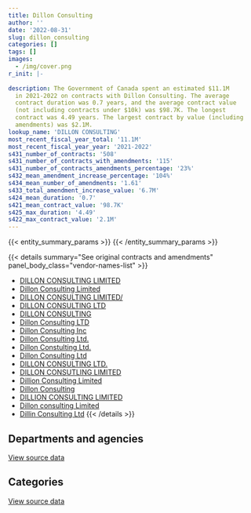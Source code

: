```yaml
---
title: Dillon Consulting
author: ''
date: '2022-08-31'
slug: dillon_consulting
categories: []
tags: []
images:
  - /img/cover.png
r_init: |-
  
description: The Government of Canada spent an estimated $11.1M
  in 2021-2022 on contracts with Dillon Consulting. The average
  contract duration was 0.7 years, and the average contract value
  (not including contracts under $10k) was $98.7K. The longest
  contract was 4.49 years. The largest contract by value (including
  amendments) was $2.1M.
lookup_name: 'DILLON CONSULTING'
most_recent_fiscal_year_total: '11.1M'
most_recent_fiscal_year_year: '2021-2022'
s431_number_of_contracts: '508'
s431_number_of_contracts_with_amendments: '115'
s431_number_of_contracts_amendments_percentage: '23%'
s432_mean_amendment_increase_percentage: '104%'
s434_mean_number_of_amendments: '1.61'
s433_total_amendment_increase_value: '6.7M'
s424_mean_duration: '0.7'
s421_mean_contract_value: '98.7K'
s425_max_duration: '4.49'
s422_max_contract_value: '2.1M'
---
```


<script src="/rmarkdown-libs/htmlwidgets/htmlwidgets.js"></script>
<link href="/rmarkdown-libs/datatables-css/datatables-crosstalk.css" rel="stylesheet" />
<script src="/rmarkdown-libs/datatables-binding/datatables.js"></script>
<script src="/rmarkdown-libs/jquery/jquery-3.6.0.min.js"></script>
<link href="/rmarkdown-libs/dt-core-bootstrap/css/dataTables.bootstrap.min.css" rel="stylesheet" />
<link href="/rmarkdown-libs/dt-core-bootstrap/css/dataTables.bootstrap.extra.css" rel="stylesheet" />
<script src="/rmarkdown-libs/dt-core-bootstrap/js/jquery.dataTables.min.js"></script>
<script src="/rmarkdown-libs/dt-core-bootstrap/js/dataTables.bootstrap.min.js"></script>
<link href="/rmarkdown-libs/crosstalk/css/crosstalk.min.css" rel="stylesheet" />
<script src="/rmarkdown-libs/crosstalk/js/crosstalk.min.js"></script>
<script src="/rmarkdown-libs/htmlwidgets/htmlwidgets.js"></script>
<link href="/rmarkdown-libs/datatables-css/datatables-crosstalk.css" rel="stylesheet" />
<script src="/rmarkdown-libs/datatables-binding/datatables.js"></script>
<script src="/rmarkdown-libs/jquery/jquery-3.6.0.min.js"></script>
<link href="/rmarkdown-libs/dt-core-bootstrap/css/dataTables.bootstrap.min.css" rel="stylesheet" />
<link href="/rmarkdown-libs/dt-core-bootstrap/css/dataTables.bootstrap.extra.css" rel="stylesheet" />
<script src="/rmarkdown-libs/dt-core-bootstrap/js/jquery.dataTables.min.js"></script>
<script src="/rmarkdown-libs/dt-core-bootstrap/js/dataTables.bootstrap.min.js"></script>
<link href="/rmarkdown-libs/crosstalk/css/crosstalk.min.css" rel="stylesheet" />
<script src="/rmarkdown-libs/crosstalk/js/crosstalk.min.js"></script>

{{< entity_summary_params >}}
{{< /entity_summary_params >}}

{{< details summary="See original contracts and amendments" panel_body_class="vendor-names-list" >}}
- [DILLON CONSULTING LIMITED](https://search.open.canada.ca/en/ct/?sort=contract_value_f%20desc&page=1&search_text=%22DILLON%20CONSULTING%20LIMITED%22)
- [Dillon Consulting Limited](https://search.open.canada.ca/en/ct/?sort=contract_value_f%20desc&page=1&search_text=%22Dillon%20Consulting%20Limited%22)
- [DILLON CONSULTING LIMITED/](https://search.open.canada.ca/en/ct/?sort=contract_value_f%20desc&page=1&search_text=%22DILLON%20CONSULTING%20LIMITED%2f%22)
- [DILLON CONSULTING LTD](https://search.open.canada.ca/en/ct/?sort=contract_value_f%20desc&page=1&search_text=%22DILLON%20CONSULTING%20LTD%22)
- [DILLON CONSULTING](https://search.open.canada.ca/en/ct/?sort=contract_value_f%20desc&page=1&search_text=%22DILLON%20CONSULTING%22)
- [Dillon Consulting LTD](https://search.open.canada.ca/en/ct/?sort=contract_value_f%20desc&page=1&search_text=%22Dillon%20Consulting%20LTD%22)
- [Dillon Consulting Inc](https://search.open.canada.ca/en/ct/?sort=contract_value_f%20desc&page=1&search_text=%22Dillon%20Consulting%20Inc%22)
- [Dillon Consulting Ltd.](https://search.open.canada.ca/en/ct/?sort=contract_value_f%20desc&page=1&search_text=%22Dillon%20Consulting%20Ltd.%22)
- [Dillon Constulting Ltd.](https://search.open.canada.ca/en/ct/?sort=contract_value_f%20desc&page=1&search_text=%22Dillon%20Constulting%20Ltd.%22)
- [Dillon Consulting Ltd](https://search.open.canada.ca/en/ct/?sort=contract_value_f%20desc&page=1&search_text=%22Dillon%20Consulting%20Ltd%22)
- [DILLON CONSULTING LTD.](https://search.open.canada.ca/en/ct/?sort=contract_value_f%20desc&page=1&search_text=%22DILLON%20CONSULTING%20LTD.%22)
- [DILLON CONSUTLING LIMITED](https://search.open.canada.ca/en/ct/?sort=contract_value_f%20desc&page=1&search_text=%22DILLON%20CONSUTLING%20LIMITED%22)
- [Dillion Consulting Limited](https://search.open.canada.ca/en/ct/?sort=contract_value_f%20desc&page=1&search_text=%22Dillion%20Consulting%20Limited%22)
- [Dillon Consulting](https://search.open.canada.ca/en/ct/?sort=contract_value_f%20desc&page=1&search_text=%22Dillon%20Consulting%22)
- [DILLION CONSULTING LIMITED](https://search.open.canada.ca/en/ct/?sort=contract_value_f%20desc&page=1&search_text=%22DILLION%20CONSULTING%20LIMITED%22)
- [Dillon consulting Limited](https://search.open.canada.ca/en/ct/?sort=contract_value_f%20desc&page=1&search_text=%22Dillon%20consulting%20Limited%22)
- [Dillin Consulting Ltd](https://search.open.canada.ca/en/ct/?sort=contract_value_f%20desc&page=1&search_text=%22Dillin%20Consulting%20Ltd%22)
{{< /details >}}

## Departments and agencies

<div id="htmlwidget-1" style="width:100%;height:auto;" class="datatables html-widget"></div>
<script type="application/json" data-for="htmlwidget-1">{"x":{"style":"bootstrap","filter":"none","vertical":false,"data":[["<a href=\"/departments/aafc-aac/\">Agriculture and Agri-Food Canada<\/a>","<a href=\"/departments/aandc-aadnc/\">Crown-Indigenous Relations and Northern Affairs Canada<\/a>","<a href=\"/departments/dfo-mpo/\">Fisheries and Oceans Canada<\/a>","<a href=\"/departments/dnd-mdn/\">National Defence<\/a>","<a href=\"/departments/ec/\">Environment and Climate Change Canada<\/a>","<a href=\"/departments/iaac-aeic/\">Impact Assessment Agency of Canada<\/a>","<a href=\"/departments/isc-sac/\">Indigenous Services Canada<\/a>","<a href=\"/departments/nrcan-rncan/\">Natural Resources Canada<\/a>","<a href=\"/departments/pc/\">Parks Canada<\/a>","<a href=\"/departments/pwgsc-tpsgc/\">Public Services and Procurement Canada<\/a>","<a href=\"/departments/rcmp-grc/\">Royal Canadian Mounted Police<\/a>","<a href=\"/departments/tc/\">Transport Canada<\/a>"],[72355.5,null,267066.06,654571.85,null,null,null,null,918678.39,4814923.4,null,1924757.55],[161385,165668.5,431592.07,495937.14,102881.63,null,null,7523.42,1386776.57,5243005.16,15171.38,null],[null,125350.87,395599.52,556507.42,346113.01,null,null,29766.58,1171096.95,4912058.01,67707.91,612715.52],[441187.48,282209.33,321481.65,995924.37,196551.67,14280.19,0,null,956372.06,7287486.49,152490,458408.53]],"container":"<table class=\"table table-striped table-hover row-border order-column display\">\n  <thead>\n    <tr>\n      <th>Department<\/th>\n      <th>2018-2019<\/th>\n      <th>2019-2020<\/th>\n      <th>2020-2021<\/th>\n      <th>2021-2022<\/th>\n    <\/tr>\n  <\/thead>\n<\/table>","options":{"order":[[4,"desc"]],"pageLength":10,"autoWidth":true,"columnDefs":[{"targets":1,"render":"function(data, type, row, meta) {\n    return type !== 'display' ? data : DTWidget.formatCurrency(data, \"$\", 2, 3, \",\", \".\", true, null);\n  }"},{"targets":2,"render":"function(data, type, row, meta) {\n    return type !== 'display' ? data : DTWidget.formatCurrency(data, \"$\", 2, 3, \",\", \".\", true, null);\n  }"},{"targets":3,"render":"function(data, type, row, meta) {\n    return type !== 'display' ? data : DTWidget.formatCurrency(data, \"$\", 2, 3, \",\", \".\", true, null);\n  }"},{"targets":4,"render":"function(data, type, row, meta) {\n    return type !== 'display' ? data : DTWidget.formatCurrency(data, \"$\", 2, 3, \",\", \".\", true, null);\n  }"},{"width":"16%","targets":[1,2,3,4]},{"className":"dt-right","targets":[1,2,3,4]}],"orderClasses":false}},"evals":["options.columnDefs.0.render","options.columnDefs.1.render","options.columnDefs.2.render","options.columnDefs.3.render"],"jsHooks":[]}</script>
<p class="text-right">
<a href="https://github.com/GoC-Spending/contracts-data/tree/main/data/out/vendors/dillon_consulting/summary_by_fiscal_year_by_department.csv" class="source-data-link btn btn-link">View source data</a>
</p>

## Categories

<div id="htmlwidget-2" style="width:100%;height:auto;" class="datatables html-widget"></div>
<script type="application/json" data-for="htmlwidget-2">{"x":{"style":"bootstrap","filter":"none","vertical":false,"data":[["<a href=\"/categories/facilities_and_construction/\">Facilities and construction<\/a>","<a href=\"/categories/professional_services/\">Professional services<\/a>","<a href=\"/categories/information_technology/\">Information technology<\/a>","<a href=\"/categories/transportation_and_logistics/\">Transportation and logistics<\/a>","<a href=\"/categories/travel/\">Travel<\/a>","<a href=\"/categories/human_capital/\">Human capital<\/a>"],[4998286.91,3463779.65,null,161181.58,29104.61,null],[5026189.93,2500125.74,24540.03,288180.92,170904.26,null],[4339879.68,3565636.58,35446.7,191187.5,null,84765.32],[5841053.11,5045294.83,105618.84,114425,null,null]],"container":"<table class=\"table table-striped table-hover row-border order-column display\">\n  <thead>\n    <tr>\n      <th>Category<\/th>\n      <th>2018-2019<\/th>\n      <th>2019-2020<\/th>\n      <th>2020-2021<\/th>\n      <th>2021-2022<\/th>\n    <\/tr>\n  <\/thead>\n<\/table>","options":{"order":[[4,"desc"]],"dom":"t","pageLength":30,"autoWidth":true,"columnDefs":[{"targets":1,"render":"function(data, type, row, meta) {\n    return type !== 'display' ? data : DTWidget.formatCurrency(data, \"$\", 2, 3, \",\", \".\", true, null);\n  }"},{"targets":2,"render":"function(data, type, row, meta) {\n    return type !== 'display' ? data : DTWidget.formatCurrency(data, \"$\", 2, 3, \",\", \".\", true, null);\n  }"},{"targets":3,"render":"function(data, type, row, meta) {\n    return type !== 'display' ? data : DTWidget.formatCurrency(data, \"$\", 2, 3, \",\", \".\", true, null);\n  }"},{"targets":4,"render":"function(data, type, row, meta) {\n    return type !== 'display' ? data : DTWidget.formatCurrency(data, \"$\", 2, 3, \",\", \".\", true, null);\n  }"},{"width":"16%","targets":[1,2,3,4]},{"className":"dt-right","targets":[1,2,3,4]}],"orderClasses":false,"lengthMenu":[10,25,30,50,100]}},"evals":["options.columnDefs.0.render","options.columnDefs.1.render","options.columnDefs.2.render","options.columnDefs.3.render"],"jsHooks":[]}</script>
<p class="text-right">
<a href="https://github.com/GoC-Spending/contracts-data/tree/main/data/out/vendors/dillon_consulting/summary_by_fiscal_year_by_category.csv" class="source-data-link btn btn-link">View source data</a>
</p>
